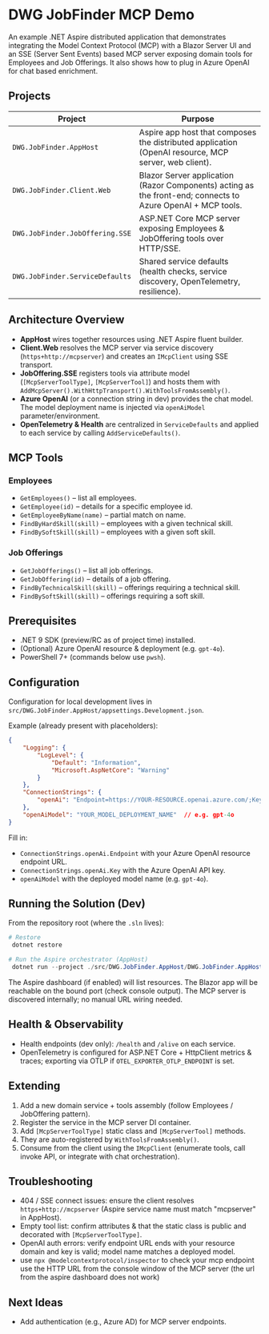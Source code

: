 # DWG JobFinder MCP Demo

An example .NET Aspire distributed application that demonstrates integrating the Model Context Protocol (MCP) with a Blazor Server UI and an SSE (Server Sent Events) based MCP server exposing domain tools for Employees and Job Offerings. It also shows how to plug in Azure OpenAI for chat based enrichment.

## Projects

| Project | Purpose |
| ------- | ------- |
| `DWG.JobFinder.AppHost` | Aspire app host that composes the distributed application (OpenAI resource, MCP server, web client). |
| `DWG.JobFinder.Client.Web` | Blazor Server application (Razor Components) acting as the front-end; connects to Azure OpenAI + MCP tools. |
| `DWG.JobFinder.JobOffering.SSE` | ASP.NET Core MCP server exposing Employees & JobOffering tools over HTTP/SSE. |
| `DWG.JobFinder.ServiceDefaults` | Shared service defaults (health checks, service discovery, OpenTelemetry, resilience). |

## Architecture Overview

- **AppHost** wires together resources using .NET Aspire fluent builder.
- **Client.Web** resolves the MCP server via service discovery (`https+http://mcpserver`) and creates an `IMcpClient` using SSE transport.
- **JobOffering.SSE** registers tools via attribute model (`[McpServerToolType]`, `[McpServerTool]`) and hosts them with `AddMcpServer().WithHttpTransport().WithToolsFromAssembly()`.
- **Azure OpenAI** (or a connection string in dev) provides the chat model. The model deployment name is injected via `openAiModel` parameter/environment.
- **OpenTelemetry & Health** are centralized in `ServiceDefaults` and applied to each service by calling `AddServiceDefaults()`.

## MCP Tools

### Employees
- `GetEmployees()` – list all employees.
- `GetEmployee(id)` – details for a specific employee id.
- `GetEmployeeByName(name)` – partial match on name.
- `FindByHardSkill(skill)` – employees with a given technical skill.
- `FindBySoftSkill(skill)` – employees with a given soft skill.

### Job Offerings
- `GetJobOfferings()` – list all job offerings.
- `GetJobOffering(id)` – details of a job offering.
- `FindByTechnicalSkill(skill)` – offerings requiring a technical skill.
- `FindBySoftSkill(skill)` – offerings requiring a soft skill.

## Prerequisites

- .NET 9 SDK (preview/RC as of project time) installed.
- (Optional) Azure OpenAI resource & deployment (e.g. `gpt-4o`).
- PowerShell 7+ (commands below use `pwsh`).

## Configuration

Configuration for local development lives in `src/DWG.JobFinder.AppHost/appsettings.Development.json`.

Example (already present with placeholders):
```json
{
	"Logging": {
		"LogLevel": {
			"Default": "Information",
			"Microsoft.AspNetCore": "Warning"
		}
	},
	"ConnectionStrings": {
		"openAi": "Endpoint=https://YOUR-RESOURCE.openai.azure.com/;Key=YOUR_KEY;"
	},
	"openAiModel": "YOUR_MODEL_DEPLOYMENT_NAME"  // e.g. gpt-4o
}
```

Fill in:
- `ConnectionStrings.openAi.Endpoint` with your Azure OpenAI resource endpoint URL.
- `ConnectionStrings.openAi.Key` with the Azure OpenAI API key.
- `openAiModel` with the deployed model name (e.g. `gpt-4o`).


## Running the Solution (Dev)
From the repository root (where the `.sln` lives):
```powershell
# Restore
 dotnet restore

# Run the Aspire orchestrator (AppHost)
 dotnet run --project ./src/DWG.JobFinder.AppHost/DWG.JobFinder.AppHost.csproj
```
The Aspire dashboard (if enabled) will list resources. The Blazor app will be reachable on the bound port (check console output). The MCP server is discovered internally; no manual URL wiring needed.

## Health & Observability
- Health endpoints (dev only): `/health` and `/alive` on each service.
- OpenTelemetry is configured for ASP.NET Core + HttpClient metrics & traces; exporting via OTLP if `OTEL_EXPORTER_OTLP_ENDPOINT` is set.

## Extending
1. Add a new domain service + tools assembly (follow Employees / JobOffering pattern).
2. Register the service in the MCP server DI container.
3. Add `[McpServerToolType]` static class and `[McpServerTool]` methods.
4. They are auto-registered by `WithToolsFromAssembly()`.
5. Consume from the client using the `IMcpClient` (enumerate tools, call invoke API, or integrate with chat orchestration).

## Troubleshooting
- 404 / SSE connect issues: ensure the client resolves `https+http://mcpserver` (Aspire service name must match "mcpserver" in AppHost).
- Empty tool list: confirm attributes & that the static class is public and decorated with `[McpServerToolType]`.
- OpenAI auth errors: verify endpoint URL ends with your resource domain and key is valid; model name matches a deployed model.
- use `npx @modelcontextprotocol/inspector` to check your mcp endpoint use the HTTP URL from the console window of the MCP server (the url from the aspire dashboard does not work)

## Next Ideas
- Add authentication (e.g., Azure AD) for MCP server endpoints.



